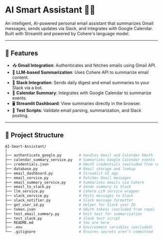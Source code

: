 # AI Smart Assistant 🤖📧

An intelligent, AI-powered personal email assistant that summarizes Gmail messages, sends updates via Slack, and integrates with Google Calendar. Built with Streamlit and powered by Cohere's language model.

---

## 🚀 Features

- 📥 **Gmail Integration**: Authenticates and fetches emails using Gmail API.
- 🧠 **LLM-based Summarization**: Uses Cohere API to summarize email content.
- 🔔 **Slack Integration**: Sends daily digest and email summaries to your Slack via a bot.
- 📆 **Calendar Summary**: Integrates with Google Calendar to summarize events.
- 🖥️ **Streamlit Dashboard**: View summaries directly in the browser.
- 🧪 **Test Scripts**: Validate email parsing, summarization, and Slack posting.

---

## 📁 Project Structure

```bash
AI-Smart-Assistant/
│
├── authenticate_google.py        # Handles Gmail and Calendar OAuth
├── calendar_summary_service.py   # Summarizes Google Calendar events
├── credentials.json              # OAuth credentials (excluded from repo)
├── database.py                   # Email storage and lookup
├── email_dashboard.py            # Streamlit UI app
├── email_service.py              # Fetches Gmail messages
├── email_summary_service.py      # Summarizes emails via Cohere
├── email_to_slack.py             # Sends summary to Slack
├── llm_service.py                # Cohere LLM service wrapper
├── slack_service.py              # Posts messages to Slack
├── slack_notifier.py             # Slack message formatter
├── get_user_id.py                # Helper for Slack user ID
├── token.json                    # OAuth tokens (excluded from repo)
├── test_email_summary.py         # Unit test for summarization
├── test_slack.py                 # Slack test script
├── README.md                     # You are here
├── .env                          # Environment variables (excluded)
└── .gitignore                    # Ensures secrets aren’t committed
